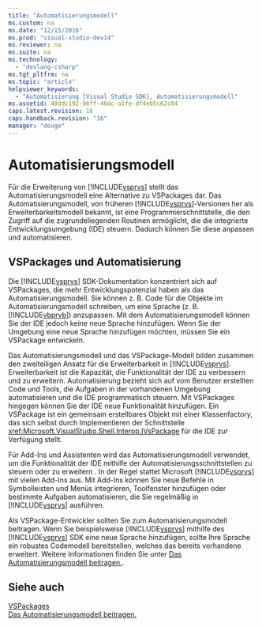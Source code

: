 ```yaml
---
title: "Automatisierungsmodell"
ms.custom: na
ms.date: "12/15/2016"
ms.prod: "visual-studio-dev14"
ms.reviewer: na
ms.suite: na
ms.technology: 
  - "devlang-csharp"
ms.tgt_pltfrm: na
ms.topic: "article"
helpviewer_keywords: 
  - "Automatisierung [Visual Studio SDK], Automatisierungsmodell"
ms.assetid: 48ddc192-96ff-46dc-a1fe-df4eb5c62c84
caps.latest.revision: 16
caps.handback.revision: "16"
manager: "douge"
---
```

# Automatisierungsmodell
Für die Erweiterung von [!INCLUDE[vsprvs](../assembler/masm/includes/vsprvs_md.md)] stellt das Automatisierungsmodell eine Alternative zu VSPackages dar. Das Automatisierungsmodell, von früheren [!INCLUDE[vsprvs](../assembler/masm/includes/vsprvs_md.md)]\-Versionen her als Erweiterbarkeitsmodell bekannt, ist eine Programmierschnittstelle, die den Zugriff auf die zugrundeliegenden Routinen ermöglicht, die die integrierte Entwicklungsumgebung \(IDE\) steuern. Dadurch können Sie diese anpassen und automatisieren.  
  
## VSPackages und Automatisierung  
 Die [!INCLUDE[vsprvs](../assembler/masm/includes/vsprvs_md.md)] SDK\-Dokumentation konzentriert sich auf VSPackages, die mehr Entwicklungspotenzial haben als das Automatisierungsmodell. Sie können z. B. Code für die Objekte im Automatisierungsmodell schreiben, um eine Sprache \(z. B. [!INCLUDE[vbprvb](../dotnet/includes/vbprvb_md.md)]\) anzupassen. Mit dem Automatisierungsmodell können Sie der IDE jedoch keine neue Sprache hinzufügen. Wenn Sie der Umgebung eine neue Sprache hinzufügen möchten, müssen Sie ein VSPackage entwickeln.  
  
 Das Automatisierungsmodell und das VSPackage\-Modell bilden zusammen den zweiteiligen Ansatz für die Erweiterbarkeit in [!INCLUDE[vsprvs](../assembler/masm/includes/vsprvs_md.md)]. Erweiterbarkeit ist die Kapazität, die Funktionalität der IDE zu verbessern und zu erweitern. Automatisierung bezieht sich auf vom Benutzer erstellten Code und Tools, die Aufgaben in der vorhandenen Umgebung automatisieren und die IDE programmatisch steuern. Mit VSPackages hingegen können Sie der IDE neue Funktionalität hinzufügen. Ein VSPackage ist ein gemeinsam erstellbares Objekt mit einer Klassenfactory, das sich selbst durch Implementieren der Schnittstelle <xref:Microsoft.VisualStudio.Shell.Interop.IVsPackage> für die IDE zur Verfügung stellt.  
  
 Für Add\-Ins und Assistenten wird das Automatisierungsmodell verwendet, um die Funktionalität der IDE mithilfe der Automatisierungsschnittstellen zu steuern oder zu erweitern . In der Regel stattet Microsoft [!INCLUDE[vsprvs](../assembler/masm/includes/vsprvs_md.md)] mit vielen Add\-Ins aus. Mit Add\-Ins können Sie neue Befehle in Symbolleisten und Menüs integrieren, Toolfenster hinzufügen oder bestimmte Aufgaben automatisieren, die Sie regelmäßig in [!INCLUDE[vsprvs](../assembler/masm/includes/vsprvs_md.md)] ausführen.  
  
 Als VSPackage\-Entwickler sollten Sie zum Automatisierungsmodell beitragen. Wenn Sie beispielsweise [!INCLUDE[vsprvs](../assembler/masm/includes/vsprvs_md.md)] mithilfe des [!INCLUDE[vsprvs](../assembler/masm/includes/vsprvs_md.md)] SDK eine neue Sprache hinzufügen, sollte Ihre Sprache ein robustes Codemodell bereitstellen, welches das bereits vorhandene erweitert. Weitere Informationen finden Sie unter [Das Automatisierungsmodell beitragen.](../Topic/Contributing%20to%20the%20Automation%20Model.md).  
  
## Siehe auch  
 [VSPackages](../Topic/VSPackages.md)   
 [Das Automatisierungsmodell beitragen.](../Topic/Contributing%20to%20the%20Automation%20Model.md)